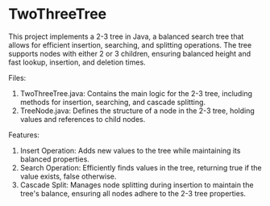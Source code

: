 # TwoThreeTree
This project implements a 2-3 tree in Java, a balanced search tree that allows for efficient insertion, searching, and splitting operations. The tree supports nodes with either 2 or 3 children, ensuring balanced height and fast lookup, insertion, and deletion times.

Files:

1) TwoThreeTree.java: Contains the main logic for the 2-3 tree, including methods for insertion, searching, and cascade splitting.
2) TreeNode.java: Defines the structure of a node in the 2-3 tree, holding values and references to child nodes.

Features:

1) Insert Operation: Adds new values to the tree while maintaining its balanced properties.
2) Search Operation: Efficiently finds values in the tree, returning true if the value exists, false otherwise.
3) Cascade Split: Manages node splitting during insertion to maintain the tree's balance, ensuring all nodes adhere to the 2-3 tree properties.
